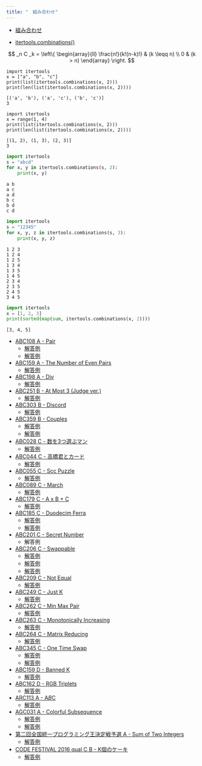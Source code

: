 ```yaml
---
title: "　組み合わせ"
---
```


* [組み合わせ](https://ja.wikipedia.org/wiki/%E7%B5%84%E5%90%88%E3%81%9B_(%E6%95%B0%E5%AD%A6))

* [itertools.combinations()](https://docs.python.org/ja/3/library/itertools.html#itertools.combinations)

$$
_n C _k = \left\{
\begin{array}{ll}
\frac{n!}{k!(n-k)!} & (k \leqq n) \\
0 & (k > n)
\end{array}
\right.
$$

```python:サンプル
import itertools
x = ["a", "b", "c"]
print(list(itertools.combinations(x, 2)))
print(len(list(itertools.combinations(x, 2))))
```

```text:実行結果
[('a', 'b'), ('a', 'c'), ('b', 'c')]
3
```

```python:サンプル
import itertools
x = range(1, 4)
print(list(itertools.combinations(x, 2)))
print(len(list(itertools.combinations(x, 2))))
```

```text:実行結果
[(1, 2), (1, 3), (2, 3)]
3
```

```python:サンプルコード：sample_746.py
import itertools
s = "abcd"
for x, y in itertools.combinations(s, 2):
    print(x, y)
```

```text:実行結果
a b
a c
a d
b c
b d
c d
```

```python:サンプルコード：sample_747.py
import itertools
s = "12345"
for x, y, z in itertools.combinations(s, 3):
    print(x, y, z)
```

```text:実行結果
1 2 3
1 2 4
1 2 5
1 3 4
1 3 5
1 4 5
2 3 4
2 3 5
2 4 5
3 4 5
```

```python:サンプルコード：sample_748.py
import itertools
x = [1, 2, 3]
print(sorted(map(sum, itertools.combinations(x, 2))))
```

```text:実行結果
[3, 4, 5]
```

- [ABC108 A - Pair](https://atcoder.jp/contests/abc108/tasks/abc108_a)
    - [解答例](https://atcoder.jp/contests/abc108/submissions/15300163)
    - [解答例](https://atcoder.jp/contests/abc108/submissions/15300148)
- [ABC159 A - The Number of Even Pairs](https://atcoder.jp/contests/abc159/tasks/abc159_a)
    - [解答例](https://atcoder.jp/contests/abc159/submissions/15300375)
- [ABC198 A - Div](https://atcoder.jp/contests/abc198/tasks/abc198_a)
    - [解答例](https://atcoder.jp/contests/abc198/submissions/22191753)
- [ABC251 B - At Most 3 (Judge ver.)](https://atcoder.jp/contests/abc251/tasks/abc251_b)
    - [解答例](https://atcoder.jp/contests/abc251/submissions/31749105)
- [ABC303 B - Discord](https://atcoder.jp/contests/abc303/tasks/abc303_b)
    - [解答例](https://atcoder.jp/contests/abc303/submissions/48845966)
- [ABC359 B - Couples](https://atcoder.jp/contests/abc359/tasks/abc359_b)
    - [解答例](https://atcoder.jp/contests/abc359/submissions/57735355)
    - [解答例](https://atcoder.jp/contests/abc359/submissions/57735370)
- [ABC028 C - 数を3つ選ぶマン](https://atcoder.jp/contests/abc028/tasks/abc028_c)
    - [解答例](https://atcoder.jp/contests/abc028/submissions/18292445)
- [ABC044 C - 高橋君とカード](https://atcoder.jp/contests/abc044/tasks/arc060_a)
    - [解答例](https://atcoder.jp/contests/abc044/submissions/36457400)
- [ABC055 C - Scc Puzzle](https://atcoder.jp/contests/abc055/tasks/arc069_a)
    - [解答例](https://atcoder.jp/contests/abc055/submissions/36457142)
- [ABC089 C - March](https://atcoder.jp/contests/abc089/tasks/abc089_c)
    - [解答例](https://atcoder.jp/contests/abc089/submissions/18292609)
- [ABC179 C - A x B + C](https://atcoder.jp/contests/abc179/tasks/abc179_c)
    - [解答例](https://atcoder.jp/contests/abc179/submissions/22694623)
- [ABC185 C - Duodecim Ferra](https://atcoder.jp/contests/abc185/tasks/abc185_c)
    - [解答例](https://atcoder.jp/contests/abc185/submissions/34191388)
    - [解答例](https://atcoder.jp/contests/abc185/submissions/22580919)
- [ABC201 C - Secret Number](https://atcoder.jp/contests/abc201/tasks/abc201_c)
    - 解答例
- [ABC206 C - Swappable](https://atcoder.jp/contests/abc206/tasks/abc206_c)
    - [解答例](https://atcoder.jp/contests/abc206/submissions/24894156)
    - [解答例](https://atcoder.jp/contests/abc206/submissions/24894523)
    - [解答例](https://atcoder.jp/contests/abc206/submissions/24894663)
- [ABC209 C - Not Equal](https://atcoder.jp/contests/abc209/tasks/abc209_c)
    - [解答例](https://atcoder.jp/contests/abc209/submissions/24836904)
- [ABC249 C - Just K](https://atcoder.jp/contests/abc249/tasks/abc249_c)
    - [解答例](https://atcoder.jp/contests/abc249/submissions/31288238)
- [ABC262 C - Min Max Pair](https://atcoder.jp/contests/abc262/tasks/abc262_c)
    - [解答例](https://atcoder.jp/contests/abc262/submissions/33825087)
- [ABC263 C - Monotonically Increasing](https://atcoder.jp/contests/abc263/tasks/abc263_c)
    - [解答例](https://atcoder.jp/contests/abc263/submissions/33847572)
- [ABC264 C - Matrix Reducing](https://atcoder.jp/contests/abc264/tasks/abc264_c)
    - [解答例](https://atcoder.jp/contests/abc264/submissions/34195333)
- [ABC345 C - One Time Swap](https://atcoder.jp/contests/abc345/tasks/abc345_c)
    - [解答例](https://atcoder.jp/contests/abc345/submissions/51419085)
    - [解答例](https://atcoder.jp/contests/abc345/submissions/51419061)
- [ABC159 D - Banned K](https://atcoder.jp/contests/abc159/tasks/abc159_d)
    - [解答例](https://atcoder.jp/contests/abc159/submissions/19279157)
- [ABC162 D - RGB Triplets](https://atcoder.jp/contests/abc162/tasks/abc162_d)
    - [解答例](https://atcoder.jp/contests/abc162/submissions/14198986)
- [ARC113 A - A*B*C](https://atcoder.jp/contests/arc113/tasks/arc113_a)
    - [解答例](https://atcoder.jp/contests/arc113/submissions/24977670)
- [AGC031 A - Colorful Subsequence](https://atcoder.jp/contests/agc031/tasks/agc031_a)
    - [解答例](https://atcoder.jp/contests/agc031/submissions/19279288)
    - [解答例](https://atcoder.jp/contests/agc031/submissions/19279300)
- [第二回全国統一プログラミング王決定戦予選 A - Sum of Two Integers](https://atcoder.jp/contests/nikkei2019-2-qual/tasks/nikkei2019_2_qual_a)
    - [解答例](https://atcoder.jp/contests/nikkei2019-2-qual/submissions/19279340)
- [CODE FESTIVAL 2016 qual C B - K個のケーキ](https://atcoder.jp/contests/code-festival-2016-qualc/tasks/codefestival_2016_qualC_b)
    - [解答例](https://atcoder.jp/contests/code-festival-2016-qualc/submissions/19279370)
